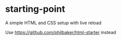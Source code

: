 # starting-point
A simple HTML and CSS setup with live reload

Use https://github.com/philbaker/html-starter instead
